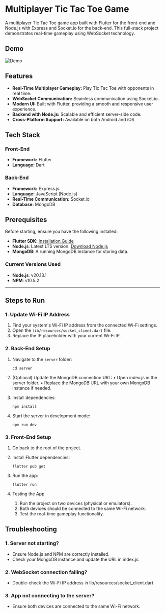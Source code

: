 # Multiplayer Tic Tac Toe Game

A multiplayer Tic Tac Toe game app built with Flutter for the front-end and Node.js with Express and Socket.io for the back-end. This full-stack project demonstrates real-time gameplay using WebSocket technology.

## Demo

![Demo](demo.gif)

## Features

- **Real-Time Multiplayer Gameplay:** Play Tic Tac Toe with opponents in real time.
- **WebSocket Communication:** Seamless communication using Socket.io.
- **Modern UI:** Built with Flutter, providing a smooth and responsive user experience.
- **Backend with Node.js:** Scalable and efficient server-side code.
- **Cross-Platform Support:** Available on both Android and iOS.

## Tech Stack

### Front-End

- **Framework:** Flutter
- **Language:** Dart

### Back-End

- **Framework:** Express.js
- **Language:** JavaScript (Node.js)
- **Real-Time Communication:** Socket.io
- **Database:** MongoDB

## Prerequisites

Before starting, ensure you have the following installed:

- **Flutter SDK**: [Installation Guide](https://flutter.dev/docs/get-started/install)
- **Node.js**: Latest LTS version. [Download Node.js](https://nodejs.org/)
- **MongoDB**: A running MongoDB instance for storing data.

### Current Versions Used

- **Node.js**: v20.13.1
- **NPM**: v10.5.2

---

## Steps to Run

### 1. Update Wi-Fi IP Address

1. Find your system's Wi-Fi IP address from the connected Wi-Fi settings.
2. Open the `lib/resources/socket_client.dart` file.
3. Replace the IP placeholder with your current Wi-Fi IP.

### 2. Back-End Setup

1. Navigate to the `server` folder:

   ```
   cd server
   ```

2. (Optional) Update the MongoDB connection URL:
   • Open index.js in the server folder.
   • Replace the MongoDB URL with your own MongoDB instance if needed.
3. Install dependencies:

   ```
   npm install
   ```

4. Start the server in development mode:
   ```
   npm run dev
   ```

### 3. Front-End Setup

1.  Go back to the root of the project.
2.  Install Flutter dependencies:

    ```
    flutter pub get
    ```

3.  Run the app:

    ```
    flutter run
    ```

4.  Testing the App
    1. Run the project on two devices (physical or emulators).
    2. Both devices should be connected to the same Wi-Fi network.
    3. Test the real-time gameplay functionality.

## Troubleshooting

### 1. Server not starting?

- Ensure Node.js and NPM are correctly installed.
- Check your MongoDB instance and update the URL in index.js.

### 2. WebSocket connection failing?

- Double-check the Wi-Fi IP address in lib/resources/socket_client.dart.

### 3. App not connecting to the server?

- Ensure both devices are connected to the same Wi-Fi network.
